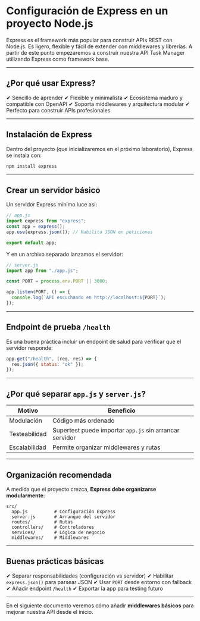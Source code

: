 # Configuración de Express en un proyecto Node.js

Express es el framework más popular para construir APIs REST con Node.js. Es ligero, flexible y fácil de extender con middlewares y librerías. A partir de este punto empezaremos a construir nuestra API Task Manager utilizando Express como framework base.

---

## ¿Por qué usar Express?

✔ Sencillo de aprender
✔ Flexible y minimalista
✔ Ecosistema maduro y compatible con OpenAPI
✔ Soporta middlewares y arquitectura modular
✔ Perfecto para construir APIs profesionales

---

## Instalación de Express

Dentro del proyecto (que inicializaremos en el próximo laboratorio), Express se instala con:

```bash
npm install express
```

---

## Crear un servidor básico

Un servidor Express mínimo luce así:

```js
// app.js
import express from "express";
const app = express();
app.use(express.json()); // Habilita JSON en peticiones

export default app;
```

Y en un archivo separado lanzamos el servidor:

```js
// server.js
import app from "./app.js";

const PORT = process.env.PORT || 3000;

app.listen(PORT, () => {
  console.log(`API escuchando en http://localhost:${PORT}`);
});
```

---

## Endpoint de prueba `/health`

Es una buena práctica incluir un endpoint de salud para verificar que el servidor responde:

```js
app.get("/health", (req, res) => {
  res.json({ status: "ok" });
});
```

---

## ¿Por qué separar `app.js` y `server.js`?

| Motivo        | Beneficio                                               |
| ------------- | ------------------------------------------------------- |
| Modulación    | Código más ordenado                                     |
| Testeabilidad | Supertest puede importar `app.js` sin arrancar servidor |
| Escalabilidad | Permite organizar middlewares y rutas                   |

---

## Organización recomendada

A medida que el proyecto crezca, **Express debe organizarse modularmente**:

```
src/
  app.js          # Configuración Express
  server.js       # Arranque del servidor
  routes/         # Rutas
  controllers/    # Controladores
  services/       # Lógica de negocio
  middlewares/    # Middlewares
```

---

## Buenas prácticas básicas

✔ Separar responsabilidades (configuración vs servidor)
✔ Habilitar `express.json()` para parsear JSON
✔ Usar `PORT` desde entorno con fallback
✔ Añadir endpoint `/health`
✔ Exportar la app para testing futuro

---

En el siguiente documento veremos cómo añadir **middlewares básicos** para mejorar nuestra API desde el inicio.